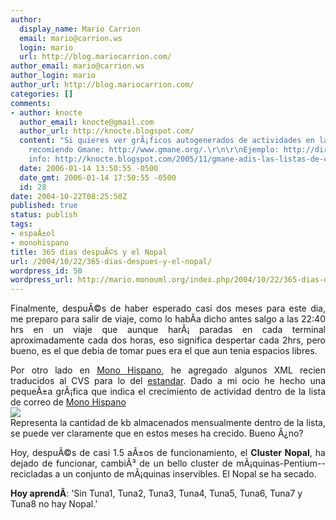 ```yaml
---
author:
  display_name: Mario Carrion
  email: mario@carrion.ws
  login: mario
  url: http://blog.mariocarrion.com/
author_email: mario@carrion.ws
author_login: mario
author_url: http://blog.mariocarrion.com/
categories: []
comments:
- author: knocte
  author_email: knocte@gmail.com
  author_url: http://knocte.blogspot.com/
  content: "Si quieres ver grÃ¡ficos autogenerados de actividades en las listas te
    recomiendo Gmane: http://www.gmane.org/.\r\n\r\nEjemplo: http://dir.gmane.org/gmane.comp.gnome.mono.hispano\r\n\r\nMÃ¡s
    info: http://knocte.blogspot.com/2005/11/gmane-adis-las-listas-de-correo.html"
  date: 2006-01-14 13:50:55 -0500
  date_gmt: 2006-01-14 17:50:55 -0500
  id: 28
date: 2004-10-22T08:25:50Z
published: true
status: publish
tags:
- espaÃ±ol
- monohispano
title: 365 dias despuÃ©s y el Nopal
url: /2004/10/22/365-dias-despues-y-el-nopal/
wordpress_id: 50
wordpress_url: http://mario.monouml.org/index.php/2004/10/22/365-dias-despues-y-el-nopal/
---
```


<div style="clear:both;"></div>
<p align="justify">Finalmente, despuÃ©s de haber esperado casi dos meses para este dia, me preparo para salir de viaje, como lo habÃ­a dicho antes salgo a las 22:40 hrs en un viaje que aunque harÃ¡ paradas en cada terminal aproximadamente cada dos horas, eso significa despertar cada 2hrs, pero bueno, es el que debia de tomar pues era el que aun tenia espacios libres.</p>
<p align="justify">Por otro lado en <a href="http://www.monohispano.org">Mono Hispano</a>, he agregado algunos XML recien traducidos al CVS para lo del <a href="http://www.monohispano.org/ecma">estandar</a>. Dado a mi ocio he hecho una pequeÃ±a grÃ¡fica que indica el crecimiento de actividad dentro de la lista de correo de <a href="http://www.monohispano.org">Mono Hispano</a><br /><img src="http://www.geocities.com/k4rny/imgs/lista.png"/><br />Representa la cantidad de kb almacenados mensualmente dentro de la lista, se puede ver claramente que en estos meses ha crecido. Bueno Â¿no?</p>
<p align="justify">Hoy, despuÃ©s de casi 1.5 aÃ±os de funcionamiento, el <span style="font-weight:bold;">Cluster Nopal</span>, ha dejado de funcionar, cambiÃ³ de un bello cluster de mÃ¡quinas-Pentium--recicladas a un conjunto de mÃ¡quinas inservibles. El Nopal se ha secado.</p>
<p><span style="font-weight:bold;">Hoy aprendÃ­</span>: 'Sin Tuna1, Tuna2, Tuna3, Tuna4, Tuna5, Tuna6, Tuna7 y Tuna8 no hay Nopal.'</p>
<div style="clear:both; padding-bottom: 0.25em;"></div>
